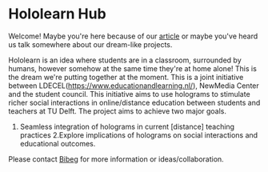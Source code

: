 # Hololearn Hub
Welcome! Maybe you're here because of our [article](https://www.educationandlearning.nl/news/holograms-for-learning) or maybe you've heard us talk somewhere about our dream-like projects.

Hololearn is an idea where students are in a classroom, surrounded by humans, however somehow at the same time they're at home alone! This is the dream we're putting together at the moment. This is a joint initiative between LDECEL(https://www.educationandlearning.nl/), NewMedia Center and the student council. This initiative aims to use holograms to stimulate richer social interactions in online/distance education between students and teachers at TU Delft. The project aims to achieve two major goals.
1. Seamless integration of holograms in current [distance] teaching practices 
2.Explore implications of holograms on social interactions and educational outcomes.


Please contact [Bibeg](b.h.limbu@tudelft.nl) for more information or ideas/collaboration.
